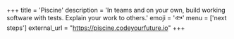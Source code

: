 +++
title = 'Piscine'
description = 'In teams and on your own, build working software with tests. Explain your work to others.'
emoji = '🐟'
menu = ['next steps']
external_url = "https://piscine.codeyourfuture.io"
+++
